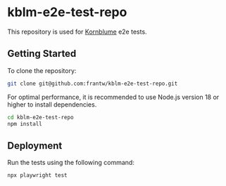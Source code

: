 
# kblm-e2e-test-repo

This repository is used for [Kornblume](https://windbow27.github.io/Kornblume/) e2e tests.

## Getting Started

To clone the repository:
```bash
git clone git@github.com:frantw/kblm-e2e-test-repo.git
```

For optimal performance, it is recommended to use Node.js version 18 or higher to install dependencies.
```bash
cd kblm-e2e-test-repo
npm install
```
## Deployment

Run the tests using the following command:
```bash
npx playwright test
```

